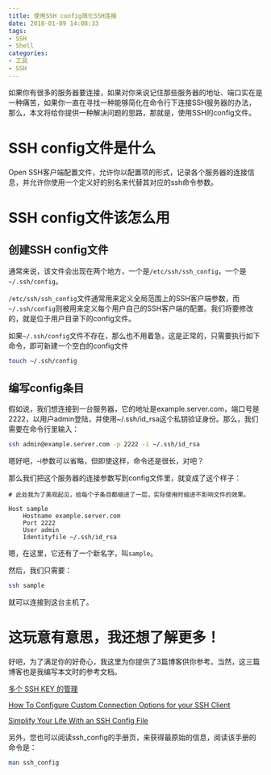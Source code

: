```yaml
---
title: 使用SSH config简化SSH连接
date: 2018-01-09 14:08:33
tags:
- SSH
- Shell
categories: 
- 工具
- SSH
---
```

如果你有很多的服务器要连接，如果对你来说记住那些服务器的地址、端口实在是一种痛苦，如果你一直在寻找一种能够简化在命令行下连接SSH服务器的办法，那么，本文将给你提供一种解决问题的思路，那就是，使用SSH的config文件。

<!--more-->

# SSH config文件是什么

Open SSH客户端配置文件，允许你以配置项的形式，记录各个服务器的连接信息，并允许你使用一个定义好的别名来代替其对应的ssh命令参数。

# SSH config文件该怎么用

## 创建SSH config文件

通常来说，该文件会出现在两个地方，一个是`/etc/ssh/ssh_config`，一个是`~/.ssh/config`。

`/etc/ssh/ssh_config`文件通常用来定义全局范围上的SSH客户端参数，而`~/.ssh/config`则被用来定义每个用户自己的SSH客户端的配置。我们将要修改的，就是位于用户目录下的config文件。

如果`~/.ssh/config`文件不存在，那么也不用着急，这是正常的，只需要执行如下命令，即可新建一个空白的config文件

```bash
touch ~/.ssh/config
```

## 编写config条目

假如说，我们想连接到一台服务器，它的地址是example.server.com，端口号是2222，以用户admin登陆，并使用~/.ssh/id_rsa这个私钥验证身份。那么，我们需要在命令行里输入：

```bash
ssh admin@example.server.com -p 2222 -i ~/.ssh/id_rsa
```

嗯好吧，-i参数可以省略，但即使这样，命令还是很长，对吧？

那么我们把这个服务器的连接参数写到config文件里，就变成了这个样子：

```config
# 此处我为了美观起见，给每个子条目都缩进了一层，实际使用时缩进不影响文件的效果。

Host sample
    Hostname example.server.com
    Port 2222
    User admin
    Identityfile ~/.ssh/id_rsa
```

嗯，在这里，它还有了一个新名字，叫`sample`。

然后，我们只需要：

```bash
ssh sample
```

就可以连接到这台主机了。

# 这玩意有意思，我还想了解更多！

好吧，为了满足你的好奇心，我这里为你提供了3篇博客供你参考。当然，这三篇博客也是我编写本文时的参考文档。

[多个 SSH KEY 的管理](https://www.zybuluo.com/yangfch3/note/172120)

[How To Configure Custom Connection Options for your SSH Client](https://www.digitalocean.com/community/tutorials/how-to-configure-custom-connection-options-for-your-ssh-client)

[Simplify Your Life With an SSH Config File](http://nerderati.com/2011/03/17/simplify-your-life-with-an-ssh-config-file/)

另外，您也可以阅读ssh_config的手册页，来获得最原始的信息，阅读该手册的命令是：

```bash
man ssh_config
```